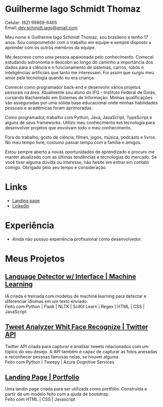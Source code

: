 # Guilherme Iago Schmidt Thomaz

Celular: (62) 99869-8465 <br/>
Email: dev.schmidt.iago@gmail.com

<!-- Me chamo Guilherme I. Schmidt Thomaz, tenho 18 anos e trabalho/estudo com desenvolvimento back-end a quase 2 anos.

Tecnologias principais e que mais tenho domínio são Python, Python DataScience[Pandas, Numpy, Sk-Learn...], TypeScript, MySql, Html, Css, JavaScript entre outras...

Apaixonado pela melhor experiência do cliente, sempre trabalhando focado em entregar soluções simples e que façam sentido para o sistema. -->

Meu nome é Guilherme Iago Schmidt Thomaz, sou brasileiro e tenho 17 anos. Sou comprometido com o trabalho em equipe e sempre disposto a aprender com os outros membros da equipe.

Me descrevo como uma pessoa apaixonada pelo conhecimento. Comecei estudando astronomia e descobri ao longo do caminho a importância dos dados para a ciência e o funcionamento de sistemas, carros, robôs e inteligências artificiais que tanto me interessam. Foi assim que surgiu meu amor pela tecnologia quando eu era criança.

Comecei como programador back-end e desenvolvi vários projetos pessoais na área. Atualmente sou aluno do IFG - Instituto Federal de Goiás, cursando Bacharelado em Sistemas de Informação. Minhas qualificações são asseguradas por uma sólida base educacional onde minhas habilidades pessoais e acadêmicas foram aprimoradas.

Como programador, trabalho com Python, Java, JavaScript, TypeScript e alguns de seus frameworks. Utilizo meu conhecimento em tecnologia para desenvolver projetos que envolvam todo o meu conhecimento.

Fora do trabalho, gosto de ciência, filmes, jogos, música, podcasts e livros. No meu tempo livre, costumo passar tempo com a família e amigos.

Estou sempre aberto a novas oportunidades de aprendizado e procuro me manter atualizado com as últimas tendências e tecnologias do mercado. Se você tiver alguma dúvida ou interesse, não hesite em entrar em contato comigo. Obrigado pelo seu tempo e consideração.


# Links
- [Landing page](https://dufyz.netlify.app/)<br/>
- [Linkedin](https://www.linkedin.com/in/schmidt-iago-thomaz/)

# Experiência

- Ainda não possuo experiência profissional como desenvolvedor. 

# Meus Projetos

## [Language Detector w/ Interface | Machine Learning](https://github.com/Dufyz/ML-Language-Detector-Interface)
IA criada e treinada com modelos de machine learning para detectar e diferenciar idiomas
em um texto enviado.<br/>
Feito com Python | Flask | NLTK | SciKit Learn | Regex | HTML | CSS | JavaScript

## [Tweet Analyzer Whit Face Recognize | Twitter API](https://github.com/Dufyz/Twitter-Computer-Vision-API)
Twitter API criada para capturar e analisar tweets relacionados com um tópico do seu
desejo. A API também é capaz de capturar as fotos anexadas e reconhecer pessoas
famosas nelas, se houver alguma.<br/>
Feito com Python | Tweepy | Azure Cognitive Services

## [Landing Page | Portfolio](https://github.com/Dufyz/Public-Landing-Page)
Uma landin page criada para ser utilizada como portfólio. Construída a partir de um
modelo feito com a ajuda de bootstrap.<br/>
Feito com HTML | CSS | Javascript

